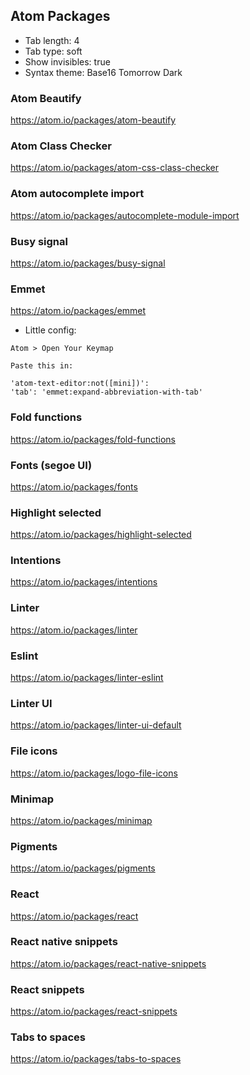 ## Atom Packages
- Tab length: 4
- Tab type: soft
- Show invisibles: true
- Syntax theme: Base16 Tomorrow Dark

### Atom Beautify
https://atom.io/packages/atom-beautify

### Atom Class Checker
https://atom.io/packages/atom-css-class-checker

### Atom autocomplete import
https://atom.io/packages/autocomplete-module-import

### Busy signal
https://atom.io/packages/busy-signal

### Emmet
https://atom.io/packages/emmet
- Little config:
```
Atom > Open Your Keymap

Paste this in:

'atom-text-editor:not([mini])':
'tab': 'emmet:expand-abbreviation-with-tab'
```

### Fold functions
https://atom.io/packages/fold-functions

### Fonts (segoe UI)
https://atom.io/packages/fonts

### Highlight selected
https://atom.io/packages/highlight-selected

### Intentions
https://atom.io/packages/intentions

### Linter
https://atom.io/packages/linter

### Eslint
https://atom.io/packages/linter-eslint

### Linter UI
https://atom.io/packages/linter-ui-default

### File icons
https://atom.io/packages/logo-file-icons

### Minimap
https://atom.io/packages/minimap

### Pigments
https://atom.io/packages/pigments

### React
https://atom.io/packages/react

### React native snippets
https://atom.io/packages/react-native-snippets

### React snippets
https://atom.io/packages/react-snippets

### Tabs to spaces
https://atom.io/packages/tabs-to-spaces



